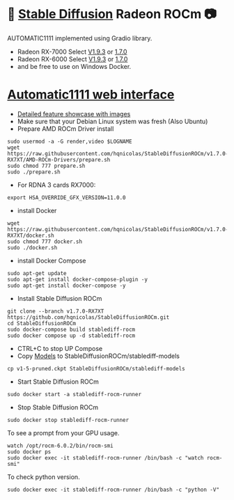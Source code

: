 # 💬 [Stable Diffusion](https://github.com/AUTOMATIC1111/stable-diffusion-webui) Radeon ROCm 📷
AUTOMATIC1111 implemented using Gradio library.
- Radeon RX-7000
 Select [V1.9.3](https://github.com/hqnicolas/StableDiffusionROCm/tree/v1.9.3-RX7XT) or [1.7.0](https://github.com/hqnicolas/StableDiffusionROCm/tree/v1.7.0-RX7XT)
- Radeon RX-6000
Select [V1.9.3](https://github.com/hqnicolas/StableDiffusionROCm/tree/v1.9.3-RX6XT) or [1.7.0](https://github.com/hqnicolas/StableDiffusionROCm/tree/v1.7.0-RX6XT) 
- and be free to use on Windows Docker.
# [Automatic1111 web interface](https://github.com/AUTOMATIC1111/stable-diffusion-webui)
- [Detailed feature showcase with images](https://github.com/AUTOMATIC1111/stable-diffusion-webui/wiki/Features)
- Make sure that your Debian Linux system was fresh (Also Ubuntu)
- Prepare AMD ROCm Driver install
```
sudo usermod -a -G render,video $LOGNAME
wget https://raw.githubusercontent.com/hqnicolas/StableDiffusionROCm/v1.7.0-RX7XT/AMD-ROCm-Drivers/prepare.sh
sudo chmod 777 prepare.sh
sudo ./prepare.sh
```
- For RDNA 3 cards RX7000:
```
export HSA_OVERRIDE_GFX_VERSION=11.0.0
```
- install Docker
```
wget https://raw.githubusercontent.com/hqnicolas/StableDiffusionROCm/v1.7.0-RX7XT/docker.sh
sudo chmod 777 docker.sh
sudo ./docker.sh
```
- install Docker Compose
```
sudo apt-get update
sudo apt-get install docker-compose-plugin -y
sudo apt-get install docker-compose -y
```
- Install Stable Diffusion ROCm
```
git clone --branch v1.7.0-RX7XT https://github.com/hqnicolas/StableDiffusionROCm.git
cd StableDiffusionROCm
sudo docker-compose build stablediff-rocm
sudo docker compose up -d stablediff-rocm
```
- CTRL+C to stop UP Compose
- Copy [Models](https://huggingface.co/runwayml/stable-diffusion-v1-5/blob/main/v1-5-pruned.ckpt) to StableDiffusionROCm/stablediff-models
```
cp v1-5-pruned.ckpt StableDiffusionROCm/stablediff-models
```
- Start Stable Diffusion ROCm
```
sudo docker start -a stablediff-rocm-runner
```
- Stop Stable Diffusion ROCm
```
sudo docker stop stablediff-rocm-runner
```
To see a prompt from your GPU usage.
```
watch /opt/rocm-6.0.2/bin/rocm-smi
sudo docker ps
sudo docker exec -it stablediff-rocm-runner /bin/bash -c "watch rocm-smi"
```
To check python version.
```
sudo docker exec -it stablediff-rocm-runner /bin/bash -c "python -V"
```
